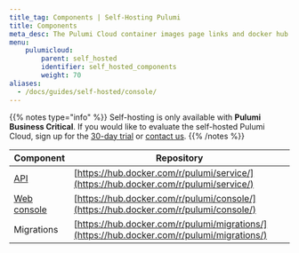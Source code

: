 ```yaml
---
title_tag: Components | Self-Hosting Pulumi
title: Components
meta_desc: The Pulumi Cloud container images page links and docker hub links.
menu:
    pulumicloud:
        parent: self_hosted
        identifier: self_hosted_components
        weight: 70
aliases:
  - /docs/guides/self-hosted/console/
---
```


{{% notes type="info" %}}
Self-hosting is only available with **Pulumi Business Critical**. If you would like to evaluate the self-hosted Pulumi Cloud, sign up for the [30-day trial](/product/self-hosted#self-hosted-trial) or [contact us](/contact/).
{{% /notes %}}

| Component | Repository |
| --------- | ---------- |
| [API](/docs/guides/self-hosted/components/api/) | [https://hub.docker.com/r/pulumi/service/](https://hub.docker.com/r/pulumi/service/) |
| [Web console](/docs/guides/self-hosted/components/console/) |	[https://hub.docker.com/r/pulumi/console/](https://hub.docker.com/r/pulumi/console/) |
| Migrations | [https://hub.docker.com/r/pulumi/migrations/](https://hub.docker.com/r/pulumi/migrations/) |

